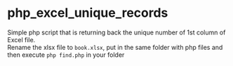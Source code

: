 # php_excel_unique_records
Simple php script that is returning back the unique number of 1st column of Excel file.  
Rename the xlsx file to `book.xlsx`, put in the same folder with php files and then execute `php find.php` in your folder
